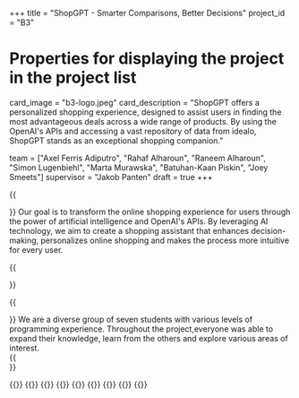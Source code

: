 +++
title = "ShopGPT - Smarter Comparisons, Better Decisions"
project_id = "B3"

# Properties for displaying the project in the project list
card_image = "b3-logo.jpeg"
card_description = "ShopGPT offers a personalized shopping experience, designed to assist users in finding the most advantageous deals across a wide range of products. By using the OpenAI's APIs and accessing a vast repository of data from idealo, ShopGPT stands as an exceptional shopping companion." 

team = ["Axel Ferris Adiputro", "Rahaf Alharoun", "Raneem Alharoun", "Simon Lugenbiehl", "Marta Murawska", "Batuhan-Kaan Piskin", "Joey Smeets"]
supervisor = "Jakob Panten"
draft = true
+++

{{<section title="Our Goal">}}
Our goal is to transform the online shopping experience for users through the power of artificial intelligence and OpenAI's APIs. By leveraging AI technology, we aim to create a shopping assistant that enhances decision-making, personalizes online shopping and makes the process more intuitive for every user.


{{</section>}}

{{<section title="The team">}}
We are a diverse group of seven students with various levels of programming experience. Throughout the project,everyone was able to expand their knowledge, learn from the others and explore various areas of interest.  
{{</section>}} 

{{<gallery>}}
{{<team-member image="axel.jpg" name="Axel Ferris Adiputro">}}
{{<team-member image="rahaf.jpg" name="Rahaf Alharoun">}}
{{<team-member image="raneem.jpg" name="Raneem Alharoun">}}
{{<team-member image="simon.jpg" name="Simon Lugenbiehl">}}
{{<team-member image="marta.jpg" name="Marta Murawska">}}
{{<team-member image="batu.jpg" name="Batuhan-Kaan Piskin">}}
{{<team-member image="joey.jpg" name="Joey Smeets">}}
{{</gallery>}}

